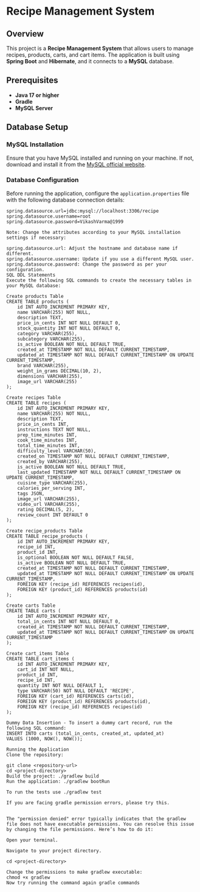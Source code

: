 # Recipe Management System

## Overview
This project is a **Recipe Management System** that allows users to manage recipes, products, carts, and cart items. The application is built using **Spring Boot** and **Hibernate**, and it connects to a **MySQL** database.

## Prerequisites
- **Java 17 or higher**
- **Gradle**
- **MySQL Server**

## Database Setup

### MySQL Installation
Ensure that you have MySQL installed and running on your machine. If not, download and install it from the [MySQL official website](https://dev.mysql.com/downloads/mysql/).

### Database Configuration
Before running the application, configure the `application.properties` file with the following database connection details:

```properties
spring.datasource.url=jdbc:mysql://localhost:3306/recipe
spring.datasource.username=root
spring.datasource.password=VikashVarma@1999

Note: Change the attributes according to your MySQL installation settings if necessary:

spring.datasource.url: Adjust the hostname and database name if different.
spring.datasource.username: Update if you use a different MySQL user.
spring.datasource.password: Change the password as per your configuration.
SQL DDL Statements
Execute the following SQL commands to create the necessary tables in your MySQL database:
```

```
Create products Table
CREATE TABLE products (
    id INT AUTO_INCREMENT PRIMARY KEY,
    name VARCHAR(255) NOT NULL,
    description TEXT,
    price_in_cents INT NOT NULL DEFAULT 0,
    stock_quantity INT NOT NULL DEFAULT 0,
    category VARCHAR(255),
    subcategory VARCHAR(255),
    is_active BOOLEAN NOT NULL DEFAULT TRUE,
    created_at TIMESTAMP NOT NULL DEFAULT CURRENT_TIMESTAMP,
    updated_at TIMESTAMP NOT NULL DEFAULT CURRENT_TIMESTAMP ON UPDATE CURRENT_TIMESTAMP,
    brand VARCHAR(255),
    weight_in_grams DECIMAL(10, 2),
    dimensions VARCHAR(255),
    image_url VARCHAR(255)
);
```

```
Create recipes Table
CREATE TABLE recipes (
    id INT AUTO_INCREMENT PRIMARY KEY,
    name VARCHAR(255) NOT NULL,
    description TEXT,
    price_in_cents INT,
    instructions TEXT NOT NULL,
    prep_time_minutes INT,
    cook_time_minutes INT,
    total_time_minutes INT,
    difficulty_level VARCHAR(50),
    created_on TIMESTAMP NOT NULL DEFAULT CURRENT_TIMESTAMP,
    created_by VARCHAR(255),
    is_active BOOLEAN NOT NULL DEFAULT TRUE,
    last_updated TIMESTAMP NOT NULL DEFAULT CURRENT_TIMESTAMP ON UPDATE CURRENT_TIMESTAMP,
    cuisine_type VARCHAR(255),
    calories_per_serving INT,
    tags JSON,
    image_url VARCHAR(255),
    video_url VARCHAR(255),
    rating DECIMAL(5, 2),
    review_count INT DEFAULT 0
);
```

```
Create recipe_products Table
CREATE TABLE recipe_products (
    id INT AUTO_INCREMENT PRIMARY KEY,
    recipe_id INT,
    product_id INT,
    is_optional BOOLEAN NOT NULL DEFAULT FALSE,
    is_active BOOLEAN NOT NULL DEFAULT TRUE,
    created_at TIMESTAMP NOT NULL DEFAULT CURRENT_TIMESTAMP,
    updated_at TIMESTAMP NOT NULL DEFAULT CURRENT_TIMESTAMP ON UPDATE CURRENT_TIMESTAMP,
    FOREIGN KEY (recipe_id) REFERENCES recipes(id),
    FOREIGN KEY (product_id) REFERENCES products(id)
);
```

```
Create carts Table
CREATE TABLE carts (
    id INT AUTO_INCREMENT PRIMARY KEY,
    total_in_cents INT NOT NULL DEFAULT 0,
    created_at TIMESTAMP NOT NULL DEFAULT CURRENT_TIMESTAMP,
    updated_at TIMESTAMP NOT NULL DEFAULT CURRENT_TIMESTAMP ON UPDATE CURRENT_TIMESTAMP
);
```

```
Create cart_items Table
CREATE TABLE cart_items (
    id INT AUTO_INCREMENT PRIMARY KEY,
    cart_id INT NOT NULL,
    product_id INT,
    recipe_id INT,
    quantity INT NOT NULL DEFAULT 1,
    type VARCHAR(50) NOT NULL DEFAULT 'RECIPE',
    FOREIGN KEY (cart_id) REFERENCES carts(id),
    FOREIGN KEY (product_id) REFERENCES products(id),
    FOREIGN KEY (recipe_id) REFERENCES recipes(id)
);
```

```
Dummy Data Insertion - To insert a dummy cart record, run the following SQL command:
INSERT INTO carts (total_in_cents, created_at, updated_at) 
VALUES (1000, NOW(), NOW());
```

```
Running the Application
Clone the repository:

git clone <repository-url>
cd <project-directory>
Build the project: ./gradlew build
Run the application: ./gradlew bootRun
```

```
To run the tests use ./gradlew test
```

```
If you are facing gradle permission errors, please try this.


The "permission denied" error typically indicates that the gradlew file does not have executable permissions. You can resolve this issue by changing the file permissions. Here’s how to do it:

Open your terminal.

Navigate to your project directory.

cd <project-directory>

Change the permissions to make gradlew executable:
chmod +x gradlew
Now try running the command again gradle commands

```

